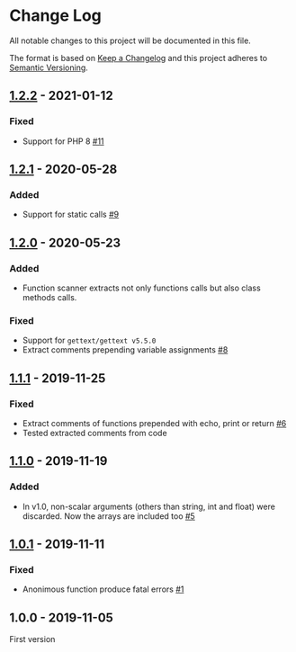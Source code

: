 # Change Log

All notable changes to this project will be documented in this file.

The format is based on [Keep a Changelog](http://keepachangelog.com/)
and this project adheres to [Semantic Versioning](http://semver.org/).

## [1.2.2] - 2021-01-12
### Fixed
- Support for PHP 8 [#11]

## [1.2.1] - 2020-05-28
### Added
- Support for static calls [#9]

## [1.2.0] - 2020-05-23
### Added
- Function scanner extracts not only functions calls but also class methods calls.

### Fixed
- Support for `gettext/gettext v5.5.0`
- Extract comments prepending variable assignments [#8]

## [1.1.1] - 2019-11-25
### Fixed
- Extract comments of functions prepended with echo, print or return [#6]
- Tested extracted comments from code

## [1.1.0] - 2019-11-19
### Added
- In v1.0, non-scalar arguments (others than string, int and float) were discarded. Now the arrays are included too [#5]

## [1.0.1] - 2019-11-11
### Fixed
- Anonimous function produce fatal errors [#1]

## 1.0.0 - 2019-11-05
First version

[#1]: https://github.com/php-gettext/PHP-Scanner/issues/1
[#5]: https://github.com/php-gettext/PHP-Scanner/issues/5
[#6]: https://github.com/php-gettext/PHP-Scanner/issues/6
[#8]: https://github.com/php-gettext/PHP-Scanner/issues/8
[#9]: https://github.com/php-gettext/PHP-Scanner/issues/9
[#11]: https://github.com/php-gettext/PHP-Scanner/issues/11

[1.2.2]: https://github.com/php-gettext/PHP-Scanner/compare/v1.2.1...v1.2.2
[1.2.1]: https://github.com/php-gettext/PHP-Scanner/compare/v1.2.0...v1.2.1
[1.2.0]: https://github.com/php-gettext/PHP-Scanner/compare/v1.1.1...v1.2.0
[1.1.1]: https://github.com/php-gettext/PHP-Scanner/compare/v1.1.0...v1.1.1
[1.1.0]: https://github.com/php-gettext/PHP-Scanner/compare/v1.0.1...v1.1.0
[1.0.1]: https://github.com/php-gettext/PHP-Scanner/compare/v1.0.0...v1.0.1
